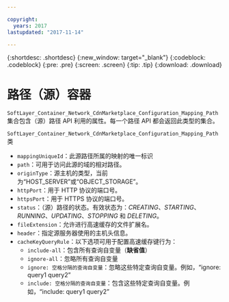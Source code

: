 ```yaml
---

copyright:
  years: 2017
lastupdated: "2017-11-14"

---
```


{:shortdesc: .shortdesc}
{:new_window: target="_blank"}
{:codeblock: .codeblock}
{:pre: .pre}
{:screen: .screen}
{:tip: .tip}
{:download: .download}  

# 路径（源）容器
`SoftLayer_Container_Network_CdnMarketplace_Configuration_Mapping_Path` 集合包含（源）路径 API 利用的属性。每一个路径 API 都会返回此类型的集合。

`SoftLayer_Container_Network_CdnMarketplace_Configuration_Mapping_Path` 类  

* `mappingUniqueId`：此源路径所属的映射的唯一标识  
* `path`：可用于访问此源的域的相对路径。  
* `originType`：源主机的类型，当前为“HOST\_SERVER”或“OBJECT\_STORAGE”。  
* `httpPort`：用于 HTTP 协议的端口号。  
* `httpsPort`：用于 HTTPS 协议的端口号。  
* `status`：（源）路径的状态。有效状态为：_CREATING_、_STARTING_、_RUNNING_、_UPDATING_、_STOPPING_ 和 _DELETING_。
* `fileExtension`：允许进行高速缓存的文件扩展名。  
* `header`：指定源服务器使用的主机头信息。
* `cacheKeyQueryRule`：以下选项可用于配置高速缓存键行为：
  * `include-all`：包含所有查询自变量（**缺省值**）
  * `ignore-all`：忽略所有查询自变量
  * `ignore: 空格分隔的查询自变量`：忽略这些特定查询自变量。例如，“ignore: query1 query2”
  * `include: 空格分隔的查询自变量`：包含这些特定查询自变量。例如，“include: query1 query2”

